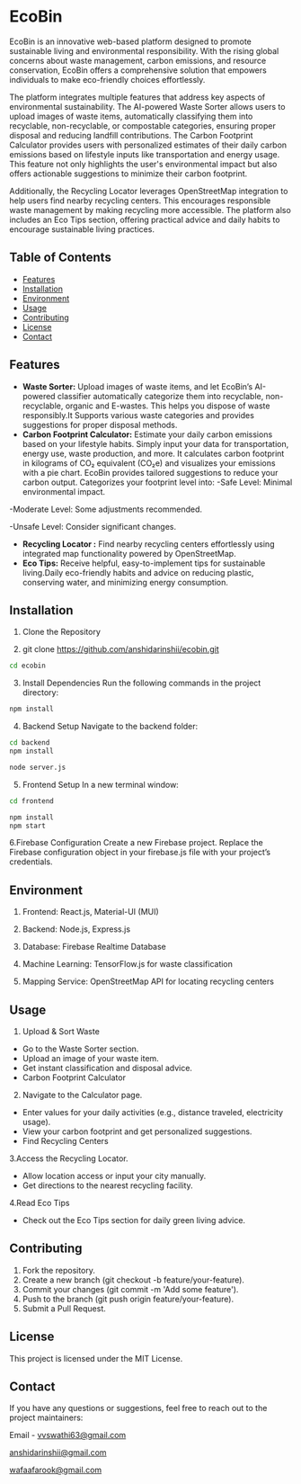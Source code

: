 # EcoBin
EcoBin is an innovative web-based platform designed to promote sustainable living and environmental responsibility. With the rising global concerns about waste management, carbon emissions, and resource conservation, EcoBin offers a comprehensive solution that empowers individuals to make eco-friendly choices effortlessly.

The platform integrates multiple features that address key aspects of environmental sustainability. The AI-powered Waste Sorter allows users to upload images of waste items, automatically classifying them into recyclable, non-recyclable, or compostable categories, ensuring proper disposal and reducing landfill contributions. The Carbon Footprint Calculator provides users with personalized estimates of their daily carbon emissions based on lifestyle inputs like transportation and energy usage. This feature not only highlights the user's environmental impact but also offers actionable suggestions to minimize their carbon footprint.

Additionally, the Recycling Locator leverages OpenStreetMap integration to help users find nearby recycling centers. This encourages responsible waste management by making recycling more accessible. The platform also includes an Eco Tips section, offering practical advice and daily habits to encourage sustainable living practices.

## Table of Contents

- [Features](#features)
- [Installation](#installation)
- [Environment](#environment)
- [Usage](#usage)
- [Contributing](#contributing)
- [License](#License)
- [Contact](#contact)

## Features
- **Waste Sorter:** Upload images of waste items, and let EcoBin’s AI-powered classifier automatically categorize them into recyclable, non-recyclable, organic and E-wastes. This helps you dispose of waste responsibly.It Supports various waste categories and provides suggestions for proper disposal methods.
- **Carbon Footprint Calculator:** Estimate your daily carbon emissions based on your lifestyle habits. Simply input your data for transportation, energy use, waste production, and more.
It calculates carbon footprint in kilograms of CO₂ equivalent (CO₂e) and visualizes your emissions with a pie chart.
EcoBin provides tailored suggestions to reduce your carbon output.
Categorizes your footprint level into:
-Safe Level: Minimal environmental impact.

-Moderate Level: Some adjustments recommended.

-Unsafe Level: Consider significant changes.
- **Recycling Locator :** Find nearby recycling centers effortlessly using integrated map functionality powered by OpenStreetMap.
- **Eco Tips:** Receive helpful, easy-to-implement tips for sustainable living.Daily eco-friendly habits and advice on reducing plastic, conserving water, and minimizing energy consumption.

## Installation

1. Clone the Repository

2. git clone https://github.com/anshidarinshii/ecobin.git
```bash
cd ecobin
```

3. Install Dependencies
 Run the following commands in the project directory:
```bash
npm install
```

4. Backend Setup
 Navigate to the backend folder:
```bash
cd backend
npm install
```
```bash
node server.js
```

5. Frontend Setup
In a new terminal window:
```bash
cd frontend
```
```bash
npm install
npm start
```

6.Firebase Configuration
Create a new Firebase project.
Replace the Firebase configuration object in your firebase.js file with your project’s credentials.

## Environment

1. Frontend: React.js, Material-UI (MUI)

2. Backend: Node.js, Express.js

3. Database: Firebase Realtime Database

4. Machine Learning: TensorFlow.js for waste classification

5. Mapping Service: OpenStreetMap API for locating recycling centers

## Usage

1. Upload & Sort Waste
- Go to the Waste Sorter section.
- Upload an image of your waste item.
- Get instant classification and disposal advice.
- Carbon Footprint Calculator

2. Navigate to the Calculator page.
- Enter values for your daily activities (e.g., distance traveled, electricity usage).
- View your carbon footprint and get personalized suggestions.
- Find Recycling Centers

3.Access the Recycling Locator.
- Allow location access or input your city manually.
- Get directions to the nearest recycling facility.

4.Read Eco Tips
- Check out the Eco Tips section for daily green living advice.

## Contributing

1. Fork the repository.
2. Create a new branch (git checkout -b feature/your-feature).
3. Commit your changes (git commit -m 'Add some feature').
4. Push to the branch (git push origin feature/your-feature).
5. Submit a Pull Request.


## License

This project is licensed under the MIT License.


## Contact

If you have any questions or suggestions, feel free to reach out to the project maintainers:

Email - vvswathi63@gmail.com

anshidarinshii@gmail.com

wafaafarook@gmail.com








